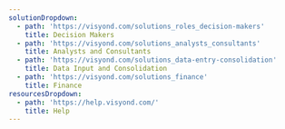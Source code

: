 ```yaml
---
solutionDropdown:
  - path: 'https://visyond.com/solutions_roles_decision-makers'
    title: Decision Makers
  - path: 'https://visyond.com/solutions_analysts_consultants'
    title: Analysts and Consultants
  - path: 'https://visyond.com/solutions_data-entry-consolidation'
    title: Data Input and Consolidation
  - path: 'https://visyond.com/solutions_finance'
    title: Finance
resourcesDropdown:
  - path: 'https://help.visyond.com/'
    title: Help
---
```


